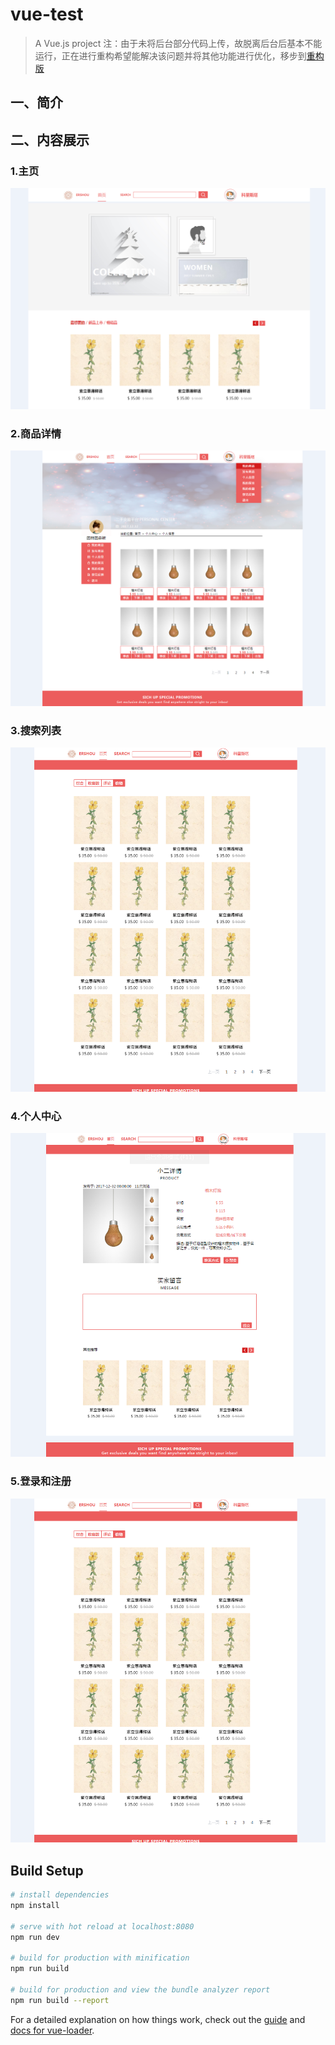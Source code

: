 # vue-test

> A Vue.js project
注：由于未将后台部分代码上传，故脱离后台后基本不能运行，正在进行重构希望能解决该问题并将其他功能进行优化，移步到[重构版](https://github.com/gandao/ErShou)
## 一、简介
## 二、内容展示
### 1.主页
![baidu](https://github.com/gandao/ERSHOU_BASE/blob/master/resource/Image_desc/1.png "百度logo")
### 2.商品详情
![baidu](https://github.com/gandao/ERSHOU_BASE/blob/master/resource/Image_desc/3.png "百度logo")
### 3.搜索列表
![baidu](https://github.com/gandao/ERSHOU_BASE/blob/master/resource/Image_desc/2.png "百度logo")
### 4.个人中心
![baidu](https://github.com/gandao/ERSHOU_BASE/blob/master/resource/Image_desc/4.png "百度logo")
### 5.登录和注册
![baidu](https://github.com/gandao/ERSHOU_BASE/blob/master/resource/Image_desc/2.png "百度logo")








## Build Setup

``` bash
# install dependencies
npm install

# serve with hot reload at localhost:8080
npm run dev

# build for production with minification
npm run build

# build for production and view the bundle analyzer report
npm run build --report
```

For a detailed explanation on how things work, check out the [guide](http://vuejs-templates.github.io/webpack/) and [docs for vue-loader](http://vuejs.github.io/vue-loader).
